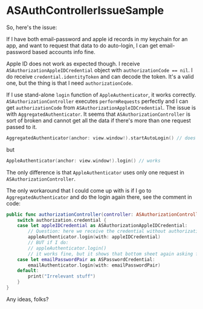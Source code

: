 # ASAuthControllerIssueSample

So, here's the issue:

If I have both email-password and apple id records in my keychain for an app,
and want to request that data to do auto-login,
I can get email-password based accounts info fine.

Apple ID does not work as expected though.
I receive `ASAuthorizationAppleIDCredential` object with `authorizationCode == nil`. 
I do receive `credential.identityToken` and can decode the token. It's a valid one, but the thing is that I need `authorizationCode`.

If I use stand-alone `login` function of `AppleAuthenticator`, it works correctly. `ASAuthorizationController` executes `performRequests` perfectly and I can get `authorizationCode` from `ASAuthorizationAppleIDCredential`.
The issue is with `AggregatedAuthenticator`. It seems that `ASAuthorizationController` is sort of broken and cannot get all the data if there's more than one request passed to it.

```Swift
AggregatedAuthenticator(anchor: view.window!).startAutoLogin() // does not work with apple id
```

but

```Swift
AppleAuthenticator(anchor: view.window!).login() // works
```

The only difference is that `AppleAuthenticator` uses only one request in `ASAuthorizationController`.

The only workaround that I could come up with is if I go to `AggregatedAuthenticator` and do the login again there, see the comment in code:


```Swift
public func authorizationController(controller: ASAuthorizationController, didCompleteWithAuthorization authorization: ASAuthorization) {
    switch authorization.credential {
    case let appleIDCredential as ASAuthorizationAppleIDCredential:
        // Question: here we receive the credential without authorizationCode, but why?
        appleAuthenticator.login(with: appleIDCredential)
        // BUT if I do:
        // appleAuthenticator.login()
        // it works fine, but it shows that bottom sheet again asking for your face/touch-id again, but only for apple id this time
    case let emailPasswordPair as ASPasswordCredential:
        emailAuthenticator.login(with: emailPasswordPair)
    default:
        print("Irrelevant stuff")
    }
}
```

Any ideas, folks?
